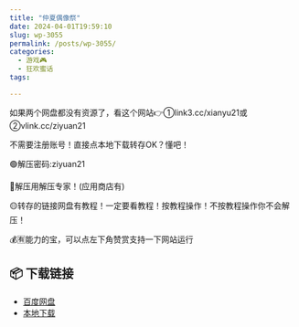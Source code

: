 ```yaml
---
title: "仲夏偶像祭"
date: 2024-04-01T19:59:10
slug: wp-3055
permalink: /posts/wp-3055/
categories:
  - 游戏🎮
  - 狂欢蜜话
tags:

---
```


如果两个网盘都没有资源了，看这个网站👉①link3.cc/xianyu21或②vlink.cc/ziyuan21

不需要注册账号！直接点本地下载转存OK？懂吧！

🟢解压密码:ziyuan21

🔵解压用解压专家！(应用商店有)

🟡转存的链接网盘有教程！一定要看教程！按教程操作！不按教程操作你不会解压！

💰🈶能力的宝，可以点左下角赞赏支持一下网站运行

## 📦 下载链接
- [百度网盘](https://blziyuan21.com/pay-download/3055?key=5a7ff5e201&down_id=0)
- [本地下载](https://blziyuan21.com/pay-download/3055?key=5a7ff5e201&down_id=1)

